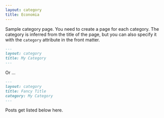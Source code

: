 ```yaml
---
layout: category
title: Economia
---
```


Sample category page. You need to create a page for each category.
The category is inferred from the title of the page, but you can also
specify it with the `category` attribute in the front matter.

```md
---
layout: category
title: My Category
---
```

Or ...

```md
---
layout: category
title: Fancy Title
category: My Category
---
```

Posts get listed below here.
